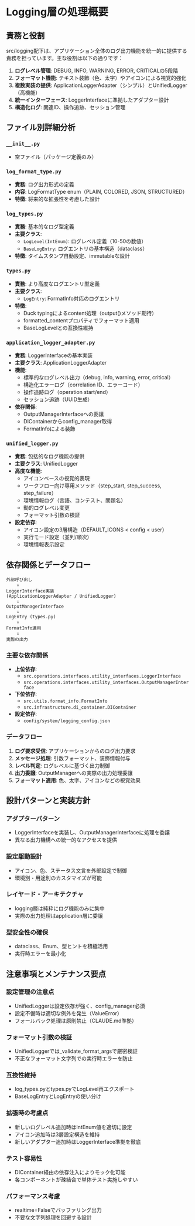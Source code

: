 # Logging層の処理概要

## 責務と役割

src/logging配下は、アプリケーション全体のログ出力機能を統一的に提供する責務を担っています。主な役割は以下の通りです：

1. **ログレベル管理**: DEBUG, INFO, WARNING, ERROR, CRITICALの5段階
2. **フォーマット機能**: テキスト装飾（色、太字）やアイコンによる視覚的強化
3. **複数実装の提供**: ApplicationLoggerAdapter（シンプル）とUnifiedLogger（高機能）
4. **統一インターフェース**: LoggerInterfaceに準拠したアダプター設計
5. **構造化ログ**: 関連ID、操作追跡、セッション管理

## ファイル別詳細分析

### `__init__.py`
- 空ファイル（パッケージ定義のみ）

### `log_format_type.py`
- **責務**: ログ出力形式の定義
- **内容**: LogFormatType enum（PLAIN, COLORED, JSON, STRUCTURED）
- **特徴**: 将来的な拡張性を考慮した設計

### `log_types.py`
- **責務**: 基本的なログ型定義
- **主要クラス**:
  - `LogLevel(IntEnum)`: ログレベル定義（10-50の数値）
  - `BaseLogEntry`: ログエントリの基本構造（dataclass）
- **特徴**: タイムスタンプ自動設定、immutableな設計

### `types.py`
- **責務**: より高度なログエントリ型定義
- **主要クラス**:
  - `LogEntry`: FormatInfo対応のログエントリ
- **特徴**: 
  - Duck typingによるcontent処理（output()メソッド期待）
  - formatted_contentプロパティでフォーマット適用
  - BaseLogLevelとの互換性維持

### `application_logger_adapter.py`
- **責務**: LoggerInterfaceの基本実装
- **主要クラス**: ApplicationLoggerAdapter
- **機能**:
  - 標準的なログレベル出力（debug, info, warning, error, critical）
  - 構造化エラーログ（correlation ID、エラーコード）
  - 操作追跡ログ（operation start/end）
  - セッション追跡（UUID生成）
- **依存関係**:
  - OutputManagerInterfaceへの委譲
  - DIContainerからconfig_manager取得
  - FormatInfoによる装飾

### `unified_logger.py`
- **責務**: 包括的なログ機能の提供
- **主要クラス**: UnifiedLogger
- **高度な機能**:
  - アイコンベースの視覚的表現
  - ワークフロー向け専用メソッド（step_start, step_success, step_failure）
  - 環境情報ログ（言語、コンテスト、問題名）
  - 動的ログレベル変更
  - フォーマット引数の検証
- **設定依存**:
  - アイコン設定の3層構造（DEFAULT_ICONS < config < user）
  - 実行モード設定（並列/順次）
  - 環境情報表示設定

## 依存関係とデータフロー

```
外部呼び出し
    ↓
LoggerInterface実装
(ApplicationLoggerAdapter / UnifiedLogger)
    ↓
OutputManagerInterface
    ↓
LogEntry (types.py) 
    ↓
FormatInfo適用
    ↓
実際の出力
```

### 主要な依存関係
- **上位依存**: 
  - `src.operations.interfaces.utility_interfaces.LoggerInterface`
  - `src.operations.interfaces.utility_interfaces.OutputManagerInterface`
- **下位依存**:
  - `src.utils.format_info.FormatInfo`
  - `src.infrastructure.di_container.DIContainer`
- **設定依存**:
  - `config/system/logging_config.json`

### データフロー
1. **ログ要求受信**: アプリケーションからのログ出力要求
2. **メッセージ処理**: 引数フォーマット、装飾情報付与
3. **レベル判定**: ログレベルに基づく出力制御
4. **出力委譲**: OutputManagerへの実際の出力処理委譲
5. **フォーマット適用**: 色、太字、アイコンなどの視覚効果

## 設計パターンと実装方針

### アダプターパターン
- LoggerInterfaceを実装し、OutputManagerInterfaceに処理を委譲
- 異なる出力機構への統一的なアクセスを提供

### 設定駆動設計
- アイコン、色、ステータス文言を外部設定で制御
- 環境別・用途別のカスタマイズが可能

### レイヤード・アーキテクチャ
- logging層は純粋にログ機能のみに集中
- 実際の出力処理はapplication層に委譲

### 型安全性の確保
- dataclass、Enum、型ヒントを積極活用
- 実行時エラーを最小化

## 注意事項とメンテナンス要点

### 設定管理の注意点
- UnifiedLoggerは設定依存が強く、config_manager必須
- 設定不備時は適切な例外を発生（ValueError）
- フォールバック処理は原則禁止（CLAUDE.md準拠）

### フォーマット引数の検証
- UnifiedLoggerでは_validate_format_argsで厳密検証
- 不正なフォーマット文字列での実行時エラーを防止

### 互換性維持
- log_types.pyとtypes.pyでLogLevel再エクスポート
- BaseLogEntryとLogEntryの使い分け

### 拡張時の考慮点
- 新しいログレベル追加時はIntEnum値を適切に設定
- アイコン追加時は3層設定構造を維持
- 新しいアダプター追加時はLoggerInterface準拠を徹底

### テスト容易性
- DIContainer経由の依存注入によりモック化可能
- 各コンポーネントが疎結合で単体テスト実施しやすい

### パフォーマンス考慮
- realtime=Falseでバッファリング出力
- 不要な文字列処理を回避する設計